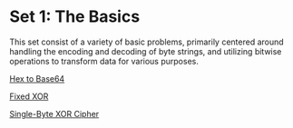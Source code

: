 # Set 1: The Basics
This set consist of a variety of basic problems, primarily centered around 
handling the encoding and decoding of byte strings, and utilizing bitwise operations
to transform data for various purposes.

[Hex to Base64](https://github.com/AashrayAnand/CryptoPalsCPP/blob/master/Set1/HexToB64.cpp)

[Fixed XOR](https://github.com/AashrayAnand/CryptoPalsCPP/blob/master/Set1/FixedXor.cpp)

[Single-Byte XOR Cipher](https://github.com/AashrayAnand/CryptoPalsCPP/blob/master/Set1/SingleByteXorCipher.cpp)

